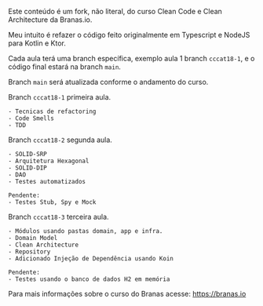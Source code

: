 Este conteúdo é um fork, não literal, do curso Clean Code e Clean Architecture da Branas.io.

Meu intuito é refazer o código feito originalmente em Typescript e NodeJS para Kotlin e Ktor.

Cada aula terá uma branch específica, exemplo aula 1 branch `cccat18-1`, e o código final estará na branch `main`.

Branch `main` será atualizada conforme o andamento do curso.

Branch `cccat18-1` primeira aula.

    - Tecnicas de refactoring
    - Code Smells
    - TDD

Branch `cccat18-2` segunda aula.

    - SOLID-SRP
    - Arquitetura Hexagonal
    - SOLID-DIP
    - DAO
    - Testes automatizados
    
    Pendente:
    - Testes Stub, Spy e Mock

Branch `cccat18-3` terceira aula.

    - Módulos usando pastas domain, app e infra.
    - Domain Model
    - Clean Architecture
    - Repository
    - Adicionado Injeção de Dependência usando Koin
    
    Pendente:
    - Testes usando o banco de dados H2 em memória


Para mais informações sobre o curso do Branas acesse: https://branas.io
